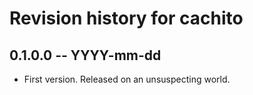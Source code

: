 # Revision history for cachito

## 0.1.0.0 -- YYYY-mm-dd

* First version. Released on an unsuspecting world.
